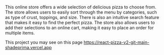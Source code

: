 
This online store offers a wide selection of delicious pizza to choose from. The store allows users to easily sort through the menu by categories, such as type of crust, toppings, and size. There is also an intuitive search feature that makes it easy to find the perfect pizza. The store also allows users to add their selections to an online cart, making it easy to place an order for multiple items.

 This project you may see on this page https://react-pizza-v2-git-main-shadeprima.vercel.app
